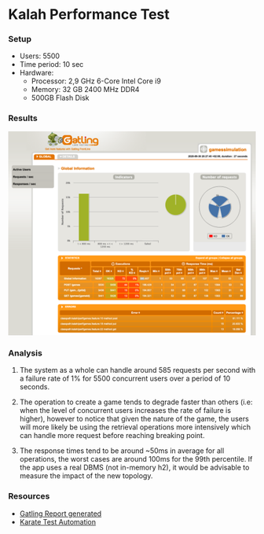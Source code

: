 # Kalah Performance Test

### Setup
* Users: 5500
* Time period: 10 sec
* Hardware: 
    * Processor: 2,9 GHz 6-Core Intel Core i9
    * Memory: 32 GB 2400 MHz DDR4
    * 500GB Flash Disk

### Results

![report](docs/images/gatling-report.png)    

### Analysis

1. The system as a whole can handle around 585 requests per second with a failure rate of 1% for 5500 concurrent users 
over a period of 10 seconds.

2. The operation to create a game tends to degrade faster than others (i.e: when the level of concurrent users increases 
the rate of failure is higher), however to notice that given the nature of the game, 
the users will more likely be using the retrieval operations more intensively which can handle more request before 
reaching breaking point.

3. The response times tend to be around ~50ms in average for all operations, the worst cases are around 100ms for the 
99th percentile.
If the app uses a real DBMS (not in-memory h2), it would be advisable to measure the impact of the new topology.

### Resources

* [Gatling Report generated](/reports/gamessimulation-20200930182745872/index.html)
* [Karate Test Automation](https://intuit.github.io/karate/karate-gatling/)